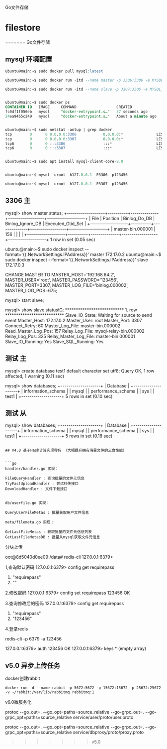 Go文件存储
# filestore
=======
Go文件存储

## mysql 环境配置

```sql
ubuntu@main:~$ sudo docker pull mysql:latest

ubuntu@main:~$ sudo docker run -itd --name master -p 3306:3306 -e MYSQL_ROOT_PASSWORD=123456 mysql

ubuntu@main:~$ sudo docker run -itd --name slave -p 3307:3306 -e MYSQL_ROOT_PASSWORD=123456 mysql


ubuntu@main:~$ sudo docker ps
CONTAINER ID   IMAGE     COMMAND                  CREATED              STATUS              PORTS                                                  NAMES
fc0df1f056eb   mysql     "docker-entrypoint.s…"   37 seconds ago       Up 35 seconds       33060/tcp, 0.0.0.0:3307->3306/tcp, :::3307->3306/tcp   slave
24ea9465c249   mysql     "docker-entrypoint.s…"   About a minute ago   Up About a minute   0.0.0.0:3306->3306/tcp, :::3306->3306/tcp, 33060/tcp   master


ubuntu@main:~$ sudo netstat -antup | grep docker
tcp        0      0 0.0.0.0:3306            0.0.0.0:*               LISTEN      13031/docker-proxy
tcp        0      0 0.0.0.0:3307            0.0.0.0:*               LISTEN      13291/docker-proxy
tcp6       0      0 :::3306                 :::*                    LISTEN      13037/docker-proxy
tcp6       0      0 :::3307                 :::*                    LISTEN      13296/docker-proxy


ubuntu@main:~$ sudo apt install mysql-client-core-8.0


ubuntu@main:~$ mysql -uroot -h127.0.0.1 -P3306 -p123456

ubuntu@main:~$ mysql -uroot -h127.0.0.1 -P3307 -p123456


```
## 3306 主

mysql> show master status;
+-------------------+----------+--------------+------------------+-------------------+
| File              | Position | Binlog_Do_DB | Binlog_Ignore_DB | Executed_Gtid_Set |
+-------------------+----------+--------------+------------------+-------------------+
| master-bin.000001 |      156 |              |                  |                   |
+-------------------+----------+--------------+------------------+-------------------+
1 row in set (0.05 sec)




ubuntu@main:~$ sudo docker inspect --format='{{.NetworkSettings.IPAddress}}' master
172.17.0.2
ubuntu@main:~$ sudo docker inspect --format='{{.NetworkSettings.IPAddress}}' slave
172.17.0.3



CHANGE MASTER TO
  MASTER_HOST='192.168.64.2',
  MASTER_USER='root',
  MASTER_PASSWORD='123456',
  MASTER_PORT=3307,
  MASTER_LOG_FILE='binlog.000002',
  MASTER_LOG_POS=675;







mysql> start slave;

mysql> show slave status\G;
*************************** 1. row ***************************
               Slave_IO_State: Waiting for source to send event
                  Master_Host: 172.17.0.2
                  Master_User: root
                  Master_Port: 3307
                Connect_Retry: 60
              Master_Log_File: master-bin.000002
          Read_Master_Log_Pos: 157
               Relay_Log_File: mysql-relay-bin.000002
                Relay_Log_Pos: 325
        Relay_Master_Log_File: master-bin.000001
             Slave_IO_Running: Yes
            Slave_SQL_Running: Yes






## 测试 主

mysql> create database test1 default character set utf8;
Query OK, 1 row affected, 1 warning (0.11 sec)

mysql> show databases;
+--------------------+
| Database           |
+--------------------+
| information_schema |
| mysql              |
| performance_schema |
| sys                |
| test1              |
+--------------------+
5 rows in set (0.10 sec)

## 测试 从

mysql> show databases;
+--------------------+
| Database           |
+--------------------+
| information_schema |
| mysql              |
| performance_schema |
| sys                |
| test1              |
+--------------------+
5 rows in set (0.18 sec)



```

## V4.0 基于Hash计算实现秒传 （大幅提升拥有海量文件的云盘性能）


```go
handler/handler.go 实现：

FileQueryHandler : 查询批量的文件元信息
TryFastUploadHandler : 尝试秒传接口
DownloadHandler : 文件下载接口


db/userfile.go 实现：

QueryUserFileMetas : 批量获取用户文件信息

meta/filemeta.go 实现：

GetLastFileMetas : 获取批量的文件元信息列表
GetLastFileMetasDB : 批量从mysql获取文件元信息

```
分块上传

oot@8d5040d0ee09:/data# redis-cli
127.0.0.1:6379>

1,查询默认密码
127.0.0.1:6379>  config get requirepass
1) "requirepass"
2) ""

2.修改密码
127.0.0.1:6379> config set requirepass 123456
OK

3.查询修改后的密码
127.0.0.1:6379> config get requirepass
1) "requirepass"
2) "123456"

 4.登录redis

 redis-cli -p 6379 -a 123456



 127.0.0.1:6379> auth 123456
OK
127.0.0.1:6379> keys *
(empty array)

## v5.0 异步上传任务

docker创建rabbit
```
docker run -d --name rabbit -p 5672:5672 -p 15672:15672 -p 25672:25672 -v ~/rabbit:/var/lib/rabbitmq rabbitmq:1
```

v6.0微服务化

protoc --go_out=. --go_opt=paths=source_relative --go-grpc_out=. --go-grpc_opt=paths=source_relative service/user/proto/user.proto

protoc --go_out=. --go_opt=paths=source_relative --go-grpc_out=. --go-grpc_opt=paths=source_relative service/dbproxy/proto/proxy.proto
>>>>>>> v5.0

